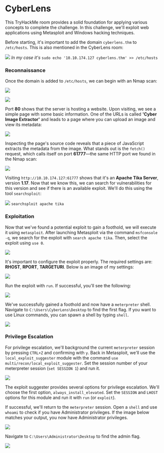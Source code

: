 # CyberLens

This TryHackMe room provides a solid foundation for applying various concepts to complete the challenge. In this challenge, we'll exploit web applications using Metasploit and Windows hacking techniques.

Before starting, it's important to add the domain `cyberlens.thm` to `/etc/hosts`. This is also mentioned in the CyberLens room: 

![](images/cyberl-1.png)
*In my case it's* `sudo echo '10.10.174.127 cyberlens.thm' >> /etc/hosts`

### Reconnaissance

Once the domain is added to `/etc/hosts`, we can begin with an Nmap scan:

![](images/cyberl-2.png)

![](images/cyberl-3.png)

Port **80** shows that the server is hosting a website. Upon visiting, we see a simple page with some basic information. One of the URLs  is called **'Cyber Image Extractor'** and leads to a page where you can upload an image and view its metadata:

![](images/cyberl-4.png)

Inspecting the page's source code reveals that a piece of JavaScript extracts the metadata from the image. What stands out is the `fetch()` request, which calls itself on port **61777**—the same HTTP port we found in the Nmap scan: 

![](images/cyberl-5.png)

Visiting `http://10.10.174.127:61777` shows that it's an **Apache Tika Server**, version **1.17**. Now that we know this, we can search for vulnerabilities for this version and see if there is an available exploit. We'll do this using the tool `searchsploit`:

![](images/cyberl-7.png)
`searchsploit apache tika`

### Exploitation

Now that we've found a potential exploit to gain a foothold, we will execute it using `metasploit`. After launching Metasploit via the command `msfconsole -q`, we search for the exploit with `search apache tika`. Then, select the exploit using `use 0`. 

![](images/cyberl-9.png)

It's important to configure the exploit properly. The required settings are: **RHOST**, **RPORT**, **TARGETURI**. Below is an image of my settings: 

![](images/cyberl-8.png)

Run the exploit with `run`. If successful, you'll see the following: 

![](images/cyberl-10.png)

We've successfully gained a foothold and now have a `meterpreter` shell. Navigate to `C:\Users\CyberLens\Desktop` to find the first flag. If you want to use Linux commands, you can spawn a shell by typing `shell`.

![](images/cyberl-11.png)

### Privilege Escalation

For privilege escalation, we'll background the current `meterpreter` session by pressing `CTRL+Z` and confirming with `y`. Back in Metasploit, we'll use the `local_exploit_suggester` module with the command `use multi/recon/local_exploit_suggester`. Set the session number of your meterpreter session (`set SESSION 1`) and run it.

![](images/cyberl-12.png)

The exploit suggester provides several options for privilege escalation. We'll choose the first option, `always_install_elevated`. Set the `SESSION` and `LHOST` options for this module and run it with `run` (or `exploit`).

If successful, we'll return to the `meterpreter` session. Open a `shell` and use `whoami` to check if you have Administrator privileges. If the image below matches your output, you now have Administrator privileges.

![](images/cyberl-13.png)

Navigate to `C:\Users\Administrator\Desktop` to find the admin flag.

![](images/cyberl-14.png)
